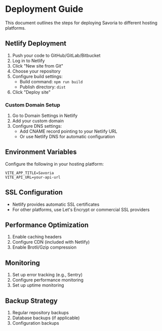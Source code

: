 # Deployment Guide

This document outlines the steps for deploying Savoria to different hosting platforms.

## Netlify Deployment

1. Push your code to GitHub/GitLab/Bitbucket
2. Log in to Netlify
3. Click "New site from Git"
4. Choose your repository
5. Configure build settings:
   - Build command: `npm run build`
   - Publish directory: `dist`
6. Click "Deploy site"

### Custom Domain Setup
1. Go to Domain Settings in Netlify
2. Add your custom domain
3. Configure DNS settings:
   - Add CNAME record pointing to your Netlify URL
   - Or use Netlify DNS for automatic configuration

## Environment Variables
Configure the following in your hosting platform:

```
VITE_APP_TITLE=Savoria
VITE_API_URL=your-api-url
```

## SSL Configuration
- Netlify provides automatic SSL certificates
- For other platforms, use Let's Encrypt or commercial SSL providers

## Performance Optimization
1. Enable caching headers
2. Configure CDN (included with Netlify)
3. Enable Brotli/Gzip compression

## Monitoring
1. Set up error tracking (e.g., Sentry)
2. Configure performance monitoring
3. Set up uptime monitoring

## Backup Strategy
1. Regular repository backups
2. Database backups (if applicable)
3. Configuration backups